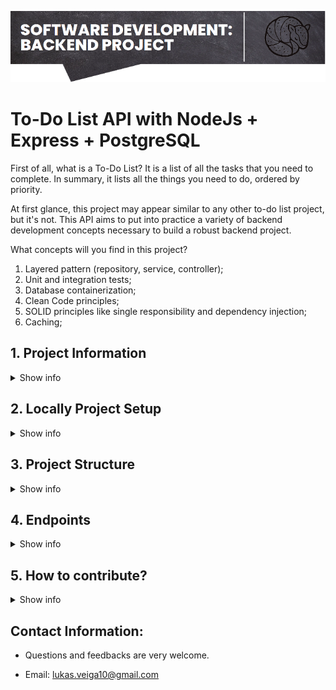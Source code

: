 <p align="center">
  <img src="./extra/image.png" title="image-header">
</p>

# **To-Do List API with NodeJs + Express + PostgreSQL**

First of all, what is a To-Do List? It is a list of all the tasks that you need to complete. In summary, it lists all the things you need to do, ordered by priority.

At first glance, this project may appear similar to any other to-do list project, but it's not. This API aims to put into practice a variety of backend development concepts necessary to build a robust backend project.

What concepts will you find in this project?

1. Layered pattern (repository, service, controller);
2. Unit and integration tests;
3. Database containerization;
4. Clean Code principles;
5. SOLID principles like single responsibility and dependency injection;
6. Caching;

<summary><h2>1. Project Information</h2></summary>
<details>
<summary>Show info</summary>

<br>

- Node version: 18.16.0
- Framework: Express
- Database: PostgreSQL + Redis (cache)
- ORM: Sequelize
- Design Pattern: Layered Architecture + Composition Root
- Authentication: Json Web Token
- Validation: Joi
- Tests: Jest
- Logs: Winston

</details>

<summary><h2>2. Locally Project Setup</h2></summary>
<details>
<summary>Show info</summary>

<br>

- Create a `.env` file following the `.env.example` structure and fill all information about server, database, security and log configurations.

```
# Server configurations
PORT=

# Database configurations
DB_HOST_DEV=
DB_PORT_DEV=
DB_USER_DEV=
DB_PASSWORD_DEV=
DB_NAME_DEV=

DB_HOST_TEST=
DB_PORT_TEST=
DB_USER_TEST=
DB_PASSWORD_TEST=
DB_NAME_TEST=

# Jwt configurations
SECRET_KEY=

# Log configuration
LOG_LEVEL=
```

- Install all the required packages using the following command `npm install`. And start the project with the following scripts.

### - Scripts:

1. This script will start the project with the production environment:

```
npm run start
```

2. The following script will start the project with the development environment, starting postgresql and redis containers:

```
npm run start:dev
```

3. The next script will run the unit tests, starting postgresql and redis containers with the test databases:

```
npm run test:unit
```

4. The last script will run the integration tests, starting postgresql and redis containers with the test databases:

```
npm run test:int
```

</details>

<summary><h2>3. Project Structure</h2></summary>
<details>
<summary>Show info</summary>

<br>

- The project follows a layered pattern, with a hierarchical structure that includes a repository layer as a dependency for the service layer, which in turn serves as a dependency for the controller layer.

<p align="center">
  <img src="./extra/diagram.svg" title="uml-diagram-project">
</p>

- The main classes of the project are crafted using abstract classes, all of which are interconnected in a composition root layer. This thoughtful design ensures a clear and maintainable architecture, promoting modularity and ease of future development.

- Database

<p align="center">
  <img src="./extra/uml-db.svg" width=500 title="uml-diagram-project">
</p>

- The management of cached data is governed by flags within the system. When modifications are made to the database, the 'stale' flag is promptly set to true. This signals the method responsible for loading all tasks to initiate a data refresh. Simultaneously, the 'refreshing' flag is also activated, indicating that the data renewal process is underway. As an illustration, consider the scenario where a task is deleted, triggering the setting of the 'stale' flag to true. This systematic approach ensures that the system efficiently handles data updates, maintaining accuracy and responsiveness.

<p align="center">
  <img src="./extra/is-stale.png" width=500 title="is-stale">
</p>

- Within the findAll method of the TaskService, the system checks the isStale flag. It assesses whether another request is currently in the process of refreshing the data. If the stale flag is true and no other request is actively refreshing the data, the list of tasks undergoes a renewal process. This mechanism ensures that the data remains up-to-date and is refreshed only when necessary, optimizing the efficiency of the TaskService functionality.

<p align="center">
  <img src="./extra/is-refecthing.png" width=500 title="is-stale">
</p>

</details>

<summary><h2>4. Endpoints</h2></summary>
<details>
<summary>Show info</summary>

<br>

- This API provides comprehensive CRUD operations for managing both user details and tasks seamlessly. Additionally, it offers an authentication route that generates a token, facilitating access to other protected routes. This robust feature set empowers users to efficiently handle user information and task management while ensuring secure access to protected resources.

- Explore the details of all available endpoints by navigating to the following route. The documentation, crafted using the Swagger tool and adhering to the OpenAPI specification, offers a comprehensive guide to the API's structure and functionalities. This resource serves as a valuable reference for developers seeking a clear understanding of the API's capabilities and usage.

```
http://localhost:PORT/api-docs/
```

<p align="center">
  <img src="./extra/endpoints.png" title="is-stale">
</p>

</details>

<summary><h2>5. How to contribute?</h2></summary>
<details>
<summary>Show info</summary>

<h3>1. Fork this repository</h3>

<h3>2. Clone the repository</h3>

Open a terminal and run the following git command:

```
git clone "url you just copied"
```

<h3>3. Create a branch</h3>

```
git checkout -b your-new-branch-name
```

<h3>4. Make necessary changes and commit those changes</h3>

Add those changes to the branch you just created using the following command:

```
git add .
```

Now commit those changes using following command:

```
git commit -m "Briefly describe the changes made"
```

<h3>5. Push changes to GitHub</h3>

Push your changes using the following command:

```
git push -u origin your-branch-name
```

<h3>6. Submit your changes for review on GitHub</h3>

<br>

</details>

<h2>Contact Information:</h2>

- Questions and feedbacks are very welcome.

- Email: lukas.veiga10@gmail.com
